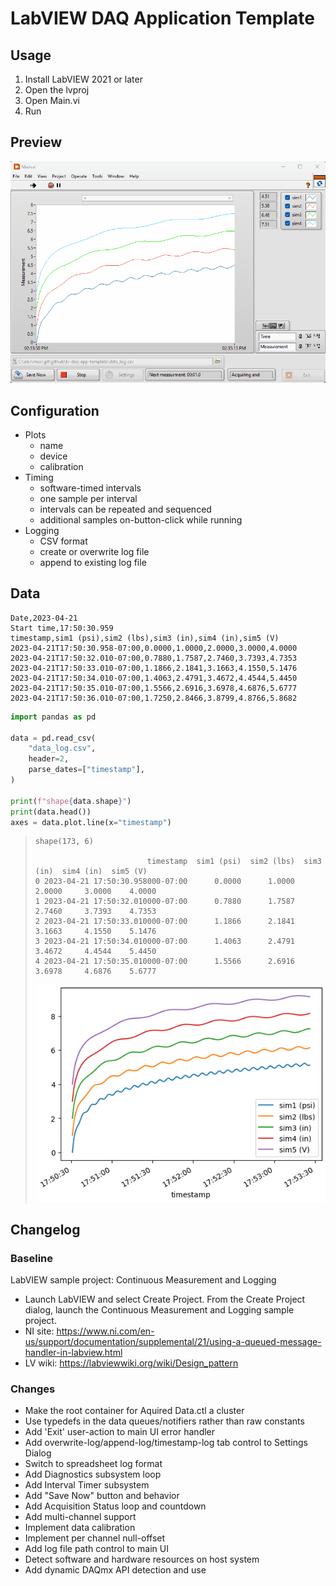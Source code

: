 # LabVIEW DAQ Application Template

## Usage

1. Install LabVIEW 2021 or later
1. Open the lvproj
1. Open Main.vi
1. Run

## Preview

![Main UI](./Main%20UI.gif)

## Configuration

- Plots
  - name
  - device
  - calibration
- Timing
  - software-timed intervals
  - one sample per interval
  - intervals can be repeated and sequenced
  - additional samples on-button-click while running
- Logging
  - CSV format
  - create or overwrite log file
  - append to existing log file

## Data

```csv
Date,2023-04-21
Start time,17:50:30.959
timestamp,sim1 (psi),sim2 (lbs),sim3 (in),sim4 (in),sim5 (V)
2023-04-21T17:50:30.958-07:00,0.0000,1.0000,2.0000,3.0000,4.0000
2023-04-21T17:50:32.010-07:00,0.7880,1.7587,2.7460,3.7393,4.7353
2023-04-21T17:50:33.010-07:00,1.1866,2.1841,3.1663,4.1550,5.1476
2023-04-21T17:50:34.010-07:00,1.4063,2.4791,3.4672,4.4544,5.4450
2023-04-21T17:50:35.010-07:00,1.5566,2.6916,3.6978,4.6876,5.6777
2023-04-21T17:50:36.010-07:00,1.7250,2.8466,3.8799,4.8766,5.8682
```

```python
import pandas as pd

data = pd.read_csv(
    "data_log.csv",
    header=2,
    parse_dates=["timestamp"],
)

print(f"shape{data.shape}")
print(data.head())
axes = data.plot.line(x="timestamp")
```

> ```
> shape(173, 6)
>
>                          timestamp  sim1 (psi)  sim2 (lbs)  sim3 (in)  sim4 (in)  sim5 (V)
> 0 2023-04-21 17:50:30.958000-07:00      0.0000      1.0000     2.0000     3.0000    4.0000
> 1 2023-04-21 17:50:32.010000-07:00      0.7880      1.7587     2.7460     3.7393    4.7353
> 2 2023-04-21 17:50:33.010000-07:00      1.1866      2.1841     3.1663     4.1550    5.1476
> 3 2023-04-21 17:50:34.010000-07:00      1.4063      2.4791     3.4672     4.4544    5.4450
> 4 2023-04-21 17:50:35.010000-07:00      1.5566      2.6916     3.6978     4.6876    5.6777
> ```
>
> ![data log plots](./data_log_plots.png)

## Changelog

### Baseline

LabVIEW sample project: Continuous Measurement and Logging

- Launch LabVIEW and select Create Project. From the Create Project dialog, launch the Continuous Measurement and Logging sample project.
- NI site: https://www.ni.com/en-us/support/documentation/supplemental/21/using-a-queued-message-handler-in-labview.html
- LV wiki: https://labviewwiki.org/wiki/Design_pattern

### Changes

- Make the root container for Aquired Data.ctl a cluster
- Use typedefs in the data queues/notifiers rather than raw constants
- Add 'Exit' user-action to main UI error handler
- Add overwrite-log/append-log/timestamp-log tab control to Settings Dialog
- Switch to spreadsheet log format
- Add Diagnostics subsystem loop
- Add Interval Timer subsystem
- Add "Save Now" button and behavior
- Add Acquisition Status loop and countdown
- Add multi-channel support
- Implement data calibration
- Implement per channel null-offset
- Add log file path control to main UI
- Detect software and hardware resources on host system
- Add dynamic DAQmx API detection and use
